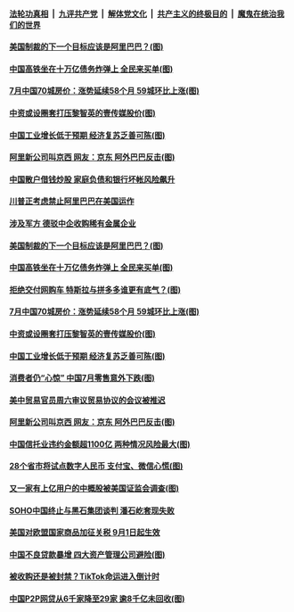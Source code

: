 ####  [法轮功真相](../../../../basic/blob/master/README.md?t=08162202) &nbsp;|&nbsp; [九评共产党](../../../../9ping.md/blob/master/README.md?t=08162202) &nbsp;|&nbsp; [解体党文化](../../../../jtdwh.md/blob/master/README.md?t=08162202)  &nbsp;|&nbsp; [共产主义的终极目的](../../../../gczydzjmd.md/blob/master/README.md?t=08162202) &nbsp;|&nbsp; [魔鬼在统治我们的世界](../../../../mgztzwmdsj.md/blob/master/README.md?t=08162202) 

#### [美国制裁的下一个目标应该是阿里巴巴？(图)](../pages/p5/943087.md?t=08162202) 

#### [中国高铁坐在十万亿债务炸弹上 全民来买单(图)](../pages/p5/943093.md?t=08162202) 

#### [7月中国70城房价：涨势延续58个月 59城环比上涨(图)](../pages/p5/943094.md?t=08162202) 

#### [中资或设圈套打压黎智英的壹传媒股价(图)](../pages/p5/943076.md?t=08162202) 

#### [中国工业增长低于预期 经济复苏乏善可陈(图)](../pages/p5/943074.md?t=08162202) 

#### [阿里新公司叫京西 网友：京东 阿外巴巴反击(图)](../pages/p5/943035.md?t=08162202) 

#### [中国散户借钱炒股 家庭负债和银行坏帐风险飙升](../pages/p5/943181.md?t=08162202) 

#### [川普正考虑禁止阿里巴巴在美国运作](../pages/p5/943180.md?t=08162202) 

#### [涉及军方 德驳中企收购稀有金属企业](../pages/p5/943134.md?t=08162202) 

#### [美国制裁的下一个目标应该是阿里巴巴？(图)](../pages/p5/943087.md?t=08162202) 

#### [中国高铁坐在十万亿债务炸弹上 全民来买单(图)](../pages/p5/943093.md?t=08162202) 

#### [拒绝交付网购车 特斯拉与拼多多谁更有底气？(图)](../pages/p5/943107.md?t=08162202) 

#### [7月中国70城房价：涨势延续58个月 59城环比上涨(图)](../pages/p5/943094.md?t=08162202) 

#### [中资或设圈套打压黎智英的壹传媒股价(图)](../pages/p5/943076.md?t=08162202) 

#### [中国工业增长低于预期 经济复苏乏善可陈(图)](../pages/p5/943074.md?t=08162202) 

#### [消费者仍“心惊” 中国7月零售意外下跌(图)](../pages/p5/943071.md?t=08162202) 

#### [美中贸易官员周六审议贸易协议的会议被推迟](../pages/p5/943036.md?t=08162202) 

#### [阿里新公司叫京西 网友：京东 阿外巴巴反击(图)](../pages/p5/943035.md?t=08162202) 

#### [中国信托业违约金额超1100亿 两种情况风险最大(图)](../pages/p5/943006.md?t=08162202) 

#### [28个省市将试点数字人民币 支付宝、微信心慌(图)](../pages/p5/942993.md?t=08162202) 

#### [又一家有上亿用户的中概股被美国证监会调查(图)](../pages/p5/942994.md?t=08162202) 

#### [SOHO中国终止与黑石集团谈判 潘石屹套现失败](../pages/p5/942990.md?t=08162202) 

#### [美国对欧盟国家商品加征关税 9月1日起生效](../pages/p5/942988.md?t=08162202) 

#### [中国不良贷款暴增 四大资产管理公司避险(图)](../pages/p5/942978.md?t=08162202) 

#### [被收购还是被封禁？TikTok命运进入倒计时](../pages/p5/942975.md?t=08162202) 

#### [中国P2P网贷从6千家降至29家 逾8千亿未回收(图)](../pages/p5/942974.md?t=08162202) 

